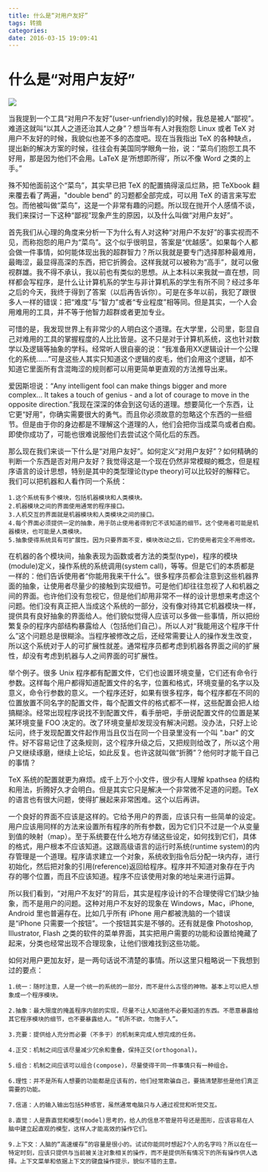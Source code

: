 ```yaml
---
title: 什么是“对用户友好”
tags: 转摘
categories: 
date: 2016-03-15 19:09:41
---
```


# 什么是“对用户友好”
![](http://www.yinwang.org/images/user-friendly.jpeg)

当我提到一个工具“对用户不友好”(user-unfriendly)的时候，我总是被人“鄙视”。难道这就叫“以其人之道还治其人之身”？想当年有人对我抱怨 Linux 或者 TeX 对用户不友好的时候，我貌似也差不多的态度吧。现在当我指出 TeX 的各种缺点，提出新的解决方案的时候，往往会有美国同学眼角一抬，说：“菜鸟们抱怨工具不好用，那是因为他们不会用。LaTeX 是‘所想即所得’，所以不像 Word 之类的上手。”
<!--more-->

殊不知他面前这个“菜鸟”，其实早已把 TeX 的配置搞得滚瓜烂熟，把 TeXbook 翻来覆去看了两遍，"double bend" 的习题都全部完成，可以用 TeX 的语言来写宏包。而他被叫做“菜鸟”，这是一个非常有趣的问题。所以现在抛开个人感情不谈，我们来探讨一下这种“鄙视”现象产生的原因，以及什么叫做“对用户友好”。

首先我们从心理的角度来分析一下为什么有人对这种“对用户不友好”的事实视而不见，而称抱怨的用户为“菜鸟”。这个似乎很明显，答案是“优越感”。如果每个人都会做一件事情，如何能体现出我的超群智力？所以我就是要专门选择那种最难用，最晦涩，最显得高深的东西，把它折腾会。这样我就可以被称为“高手”，就可以傲视群雄。我不得不承认，我以前也有类似的思想。从上本科以来我就一直在想，同样都会写程序，是什么让计算机系的学生与非计算机系的学生有所不同？经过多年之后的今天，我终于得到了答案（以后再告诉你）。可是在多年以前，我犯了跟很多人一样的错误：把“难度”与“智力”或者“专业程度”相等同。但是其实，一个人会用难用的工具，并不等于他智力超群或者更加专业。

可惜的是，我发现世界上有非常少的人明白这个道理。在大学里，公司里，彰显自己对难用的工具的掌握程度的人比比皆是。这不只是对于计算机系统，这也针对数学以及逻辑等抽象的学科。经常听人很自豪的说：“我准备用XX逻辑设计一个公理化的系统……”可是这些人其实只知道这个逻辑的皮毛，他们会用这个逻辑，却不知道它里面所有含混晦涩的规则都可以用更简单更直观的方法推导出来。

爱因斯坦说：“Any intelligent fool can make things bigger and more complex... It takes a touch of genius - and a lot of courage to move in the opposite direction.”我现在深深的体会到这句话的道理。想要简化一个东西，让它更“好用”，你确实需要很大的勇气。而且你必须故意的忽略这个东西的一些细节。但是由于你的身边都是不理解这个道理的人，他们会把你当成菜鸟或者白痴。即使你成功了，可能也很难说服他们去尝试这个简化后的东西。

那么现在我们来谈一下什么是“对用户友好”。如何定义“对用户友好”？如何精确的判断一个东西是否对用户友好？我觉得这是一个现在仍然非常模糊的概念，但是程序语言的设计思想，特别是其中的类型理论(type theory)可以比较好的解释它。我们可以把机器和人看作同一个系统：
	
	1.这个系统有多个模块，包括机器模块和人类模块。
	2.机器模块之间的界面使用通常的程序接口。
	3.人机交互的界面就是机器模块和人类模块之间的接口。
	4.每个界面必须提供一定的抽象，用于防止使用者得到它不该知道的细节。这个使用者可能是机器模块，也可能是人类模块。
	5.抽象使得系统具有可扩展性。因为只要界面不变，模块改动之后，它的使用者完全不用修改。

在机器的各个模块间，抽象表现为函数或者方法的类型(type)，程序的模块(module)定义，操作系统的系统调用(system call)，等等。但是它们的本质都是一样的：他们告诉使用者“你能用我来干什么”。很多程序员都会注意到这些机器界面的抽象，让使用者尽量少的接触到实现细节。可是他们却往往忽视了人和机器之间的界面。也许他们没有忽视它，但是他们却用非常不一样的设计思想来考虑这个问题。他们没有真正把人当成这个系统的一部分，没有像对待其它机器模块一样，提供具有良好抽象的界面给人。他们貌似觉得人应该可以多做一些事情，所以把纷繁复杂的程序内部结构暴露给人（包括他们自己）。所以人对“我能用这个程序干什么”这个问题总是很糊涂。当程序被修改之后，还经常需要让人的操作发生改变，所以这个系统对于人的可扩展性就差。通常程序员都考虑到机器各界面之间的扩展性，却没有考虑到机器与人之间界面的可扩展性。

举个例子。很多 Unix 程序都有配置文件，它们也设置环境变量，它们还有命令行参数。这样每个用户都得知道配置文件的名字，位置和格式，环境变量的名字以及意义，命令行参数的意义。一个程序还好，如果有很多程序，每个程序都在不同的位置放置不同名字的配置文件，每个配置文件的格式都不一样，这些配置会把人给搞糊涂。经常出现程序说找不到配置文件，看手册吧，手册说配置文件的位置是某某环境变量 FOO 决定的。改了环境变量却发现没有解决问题。没办法，只好上论坛问，终于发现配置文件起作用当且仅当在同一个目录里没有一个叫 ".bar" 的文件。好不容易记住了这条规则，这个程序升级之后，又把规则给改了，所以这个用户又继续琢磨，继续上论坛，如此反复。也许这就叫做“折腾”？他何时才能干自己的事情？

TeX 系统的配置就更为麻烦。成千上万个小文件，很少有人理解 kpathsea 的结构和用法，折腾好久才会明白。但是其实它只是解决一个非常微不足道的问题。TeX 的语言也有很大问题，使得扩展起来非常困难。这个以后再讲。

一个良好的界面不应该是这样的。它给予用户的界面，应该只有一些简单的设定。用户应该用同样的方法来设置所有程序的所有参数，因为它们只不过是一个从变量到值的映射（map）。至于系统要在什么地方存储这些设定，如何找到它们，具体的格式，用户根本不应该知道。这跟高级语言的运行时系统(runtime system)的内存管理是一个道理。程序请求建立一个对象，系统收到指令后分配一块内存，进行初始化，然后把对象的引用(reference)返回给程序。程序并不知道对象存在于内存的哪个位置，而且不应该知道。程序不应该使用对象的地址来进行运算。

所以我们看到，“对用户不友好”的背后，其实是程序设计的不合理使得它们缺少抽象，而不是用户的问题。这种对用户不友好的现象在 Windows，Mac，iPhone, Android 里也普遍存在。比如几乎所有 iPhone 用户都被洗脑的一个错误是“iPhone 只需要一个按钮”。一个按钮其实是不够的。还有就是像 Photoshop, Illustrator, Flash 之类的软件的菜单界面，其实把用户需要的功能和设置给掩藏了起来，分类也经常出现不合理现象，让他们很难找到这些功能。

如何对用户更加友好，是一两句话说不清楚的事情。所以这里只粗略说一下我想到过的要点：

	1.统一：随时注意，人是一个统一的系统的一部分，而不是什么古怪的神物。基本上可以把人想象成一个程序模块。
	
	2.抽象：最大限度的掩盖程序内部的实现，尽量不让人知道他不必要知道的东西。不愿意暴露给其它程序模块的细节，也不要暴露给人。“机所不欲，勿施于人”。
	
	3.充要：提供给人充分而必要（不多于）的机制来完成人想完成的任务。
	
	4.正交：机制之间应该尽量减少冗余和重叠，保持正交(orthogonal)。
	
	5.组合：机制之间应该可以组合(compose)，尽量使得干同一件事情只有一种组合。
	
	6.理性：并不是所有人想要的功能都是应该有的，他们经常欺骗自己，要搞清楚那些是他们真正需要的功能。
	
	7.信道：人的输入输出包括5种感官，虽然通常电脑只与人通过视觉和听觉交互。
	
	8.直觉：人是靠直觉和模型(model)思考的，给人的信息不管是符号还是图形，应该容易在人脑中建立起直观的模型，这样人才能高效的操作它们。
	
	9.上下文：人脑的“高速缓存”的容量是很小的。试试你能同时想起7个人的名字吗？所以在任一特定时刻，应该只提供与当前被关注对象相关的操作，而不是提供所有情况下的所有操作供人选择。上下文菜单和依据上下文的键盘操作提示，貌似不错的主意。
